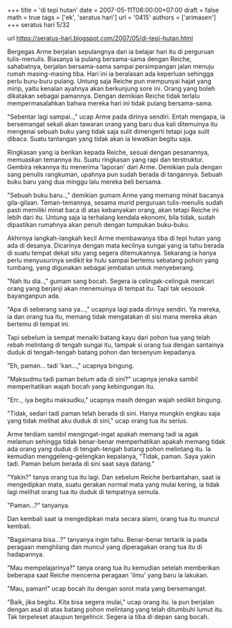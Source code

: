 +++
title = 'di tepi hutan'
date = 2007-05-11T06:00:00+07:00
draft = false
math = true
tags = ['ek', 'seratus hari']
url = '0415'
authors = ['arimasen']
+++
seratus hari 5/32 <!--more-->

url https://seratus-hari.blogspot.com/2007/05/di-tepi-hutan.html

Bergegas Arme berjalan sepulangnya dari ia belajar hari itu di perguruan tulis-menulis. Biasanya ia pulang bersama-sama dengan Reiche, sahabatnya, berjalan bersama-sama sampai persimpangan jalan menuju rumah masing-masing tiba. Hari ini ia beralasan ada keperluan sehingga perlu buru-buru pulang. Untung saja Reiche pun mempunyai hajat yang mirip, yaitu kenalan ayahnya akan berkunjung sore ini. Orang yang boleh dikatakan sebagai pamannya. Dengan demikian Reiche tidak terlalu mempermasalahkan bahwa mereka hari ini tidak pulang bersama-sama.

"Sebentar lagi sampai..," ucap Arme pada dirinya sendiri. Entah mengapa, ia bersemangat sekali akan tawaran orang yang baru dua kali ditemuinya itu mengenai sebuah buku yang tidak saja sulit dimengerti tetapi juga sulit dibaca. Suatu tantangan yang tidak akan ia lewatkan begitu saja.

Ringkasan yang ia berikan kepada Reiche, sesuai dengan pesanannya, memuaskan temannya itu. Suatu ringkasan yang rapi dan terstruktur. Gembira rekannya itu menerima 'laporan' dari Arme. Demikian pula dengan sang penulis rangkuman, upahnya pun sudah berada di tangannya. Sebuah buku baru yang dua minggu lalu mereka beli bersama.

"Sebuah buku baru..," demikian gumam Arme yang memang minat bacanya gila-gilaan. Teman-temannya, sesama murid perguruan tulis-menulis sudah pasti memiliki minat baca di atas kebanyakan orang, akan tetapi Reiche ini lebih dari itu. Untung saja ia terhalang kendala ekonomi, bila tidak, sudah dipastikan rumahnya akan penuh dengan tumpukan buku-buku.

Akhirnya langkah-langkah kecil Arme membawanya tiba di tepi hutan yang ada di desanya. Dicarinya dengan mata kecilnya sungai yang ia tahu berada di suatu tempat dekat situ yang segera ditemukannya. Sekarang ia hanya perlu menyusurinya sedikit ke hulu sampai bertemu sebatang pohon yang tumbang, yang digunakan sebagai jembatan untuk menyeberang.

"Nah itu dia..," gumam sang bocah. Segera ia celingak-celinguk mencari orang yang berjanji akan menemuinya di tempat itu. Tapi tak sesosok bayanganpun ada.

"Apa di seberang sana ya...," ucapnya lagi pada dirinya sendiri. Ya mereka, ia dan orang tua itu, memang tidak mengatakan di sisi mana mereka akan bertemu di tempat ini.

Tapi sebelum ia sempat menaiki batang kayu dari pohon tua yang telah rebah melintang di tengah sungai itu, tampak si orang tua dengan santainya duduk di tengah-tengah batang pohon dan tersenyum kepadanya.

"Eh, paman... tadi 'kan...," ucapnya bingung.

"Maksudmu tadi paman belum ada di sini?" ucapnya jenaka sambil memperhatikan wajah bocah yang kebingungan itu.

"Err.., iya begitu maksudku," ucapnya masih dengan wajah sedikit bingung.

"Tidak, sedari tadi paman telah berada di sini. Hanya mungkin engkau saja yang tidak melihat aku duduk di sini," ucap orang tua itu serius.

Arme terdiam sambil mengingat-ingat apakah memang tadi ia agak melamun sehingga tidak benar-benar memperhatikan apakah memang tidak ada orang yang duduk di tengah-tengah batang pohon melintang itu. Ia kemudian menggeleng-gelengkan kepalanya, "Tidak, paman. Saya yakin tadi. Paman belum berada di sini saat saya datang."

"Yakin?" tanya orang tua itu lagi. Dan sebelum Reiche berbantahan, saat ia mengedipkan mata, suatu gerakan normal mata yang mulai kering, ia tidak lagi melihat orang tua itu duduk di tempatnya semula.

"Paman...?" tanyanya.

Dan kembali saat ia mengedipkan mata secara alami, orang tua itu muncul kembali.

"Bagaimana bisa...?" tanyanya ingin tahu. Benar-benar tertarik ia pada peragaan menghilang dan muncul yang diperagakan orang tua itu di hadapannya.

"Mau mempelajarinya?" tanya orang tua itu kemudian setelah memberikan beberapa saat Reiche mencerna peragaan 'ilmu' yang baru ia lakukan.

"Mau, paman!" ucap bocah itu dengan sorot mata yang bersemangat.

"Baik, jika begitu. Kita bisa segera mulai," ucap orang itu. Ia pun berjalan dengan asal di atas batang pohon melintang yang telah ditumbuhi lumut itu. Tak terpeleset ataupun tergelincir. Segera ia tiba di depan sang bocah.
